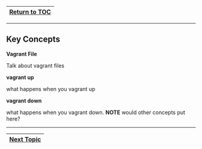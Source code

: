 |[Return to TOC](00-Table-of-Contents.md)|
|---|

---

## Key Concepts

**Vagrant File**

Talk about vagrant files

**vagrant up**

what happens when you vagrant up

**vagrant down**

what happens when you vagrant down. **NOTE** would other concepts put here?

---

|[Next Topic](03_download_vagrant.md)|
|---|
